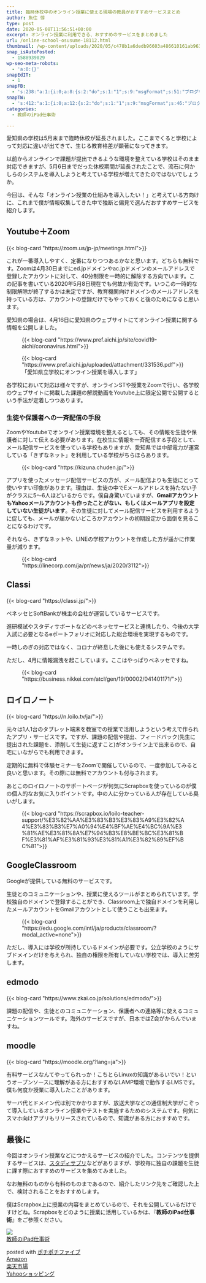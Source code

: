 ```yaml
---
title: 臨時休校中のオンライン授業に使える現場の教員がおすすめサービスまとめ
author: 魚住 惇
type: post
date: 2020-05-08T11:56:51+00:00
excerpt: オンライン授業に利用できる、おすすめのサービスをまとめました
url: /online-school-osusume-18112.html
thumbnail: /wp-content/uploads/2020/05/c478b1a6dedb96603a486610161ab963.jpg
snap_isAutoPosted:
  - 1588939029
wp-seo-meta-robots:
  - 'a:0:{}'
snapEdIT:
  - 1
snapFB:
  - 's:238:"a:1:{i:0;a:8:{s:2:"do";s:1:"1";s:9:"msgFormat";s:51:"ブログを更新しました！%TITLE% %SITENAME%";s:8:"postType";s:1:"A";s:9:"isAutoImg";s:1:"A";s:8:"imgToUse";s:0:"";s:9:"isAutoURL";s:1:"A";s:8:"urlToUse";s:0:"";s:4:"doFB";i:0;}}";'
snapTW:
  - 's:412:"a:1:{i:0;a:12:{s:2:"do";s:1:"1";s:9:"msgFormat";s:46:"ブログを更新しました: %TITLE%  %URL%";s:8:"attchImg";s:1:"1";s:9:"isAutoImg";s:1:"A";s:8:"imgToUse";s:0:"";s:9:"isAutoURL";s:1:"A";s:8:"urlToUse";s:0:"";s:4:"doTW";i:0;s:8:"isPosted";s:1:"1";s:4:"pgID";s:19:"1258727830906535936";s:7:"postURL";s:56:"https://twitter.com/jun3010me/status/1258727830906535936";s:5:"pDate";s:19:"2020-05-08 11:57:55";}}";'
categories:
  - 教師のiPad仕事術

---
```

愛知県の学校は5月末まで臨時休校が延長されました。ここまでくると学校によって対応に違いが出てきて、生じる教育格差が顕著になってきます。

以前からオンラインで課題が提出できるような環境を整えている学校はそのまま対応できますが、5月6日までだった休校期間が延長されたことで、流石に何かしらのシステムを導入しようと考えている学校が増えてきたのではないでしょうか。

今回は、そんな「オンライン授業の仕組みを導入したい！」と考えている方向けに、これまで僕が情報収集してきた中で独断と偏見で選んだおすすめサービスを紹介します。

## Youtube＋Zoom<figure class="wp-block-embed is-type-rich is-provider-wp-oembed-blog-card">

<div class="wp-block-embed__wrapper">
  {{< blog-card "https://zoom.us/jp-jp/meetings.html">}}
</div></figure> 

これが一番導入しやすく、定番になりつつあるかなと思います。どちらも無料です。Zoomは4月30日までにed.jpドメインやac.jpドメインのメールアドレスで登録したアカウントに対して、40分制限を一時的に解除する方向でいます。この記事を書いている2020年5月8日現在でも何故か有効です。いつこの一時的な制限解除が終了するかは未定ですが、教育機関向けドメインのメールアドレスを持っている方は、アカウントの登録だけでもやっておくと後のためになると思います。

愛知県の場合は、4月16日に愛知県のウェブサイトにてオンライン授業に関する情報を公開しました。<figure class="wp-block-embed is-type-rich is-provider-wp-oembed-blog-card">

<div class="wp-block-embed__wrapper">
  {{< blog-card "https://www.pref.aichi.jp/site/covid19-aichi/coronavirus.html">}}
</div></figure> <figure class="wp-block-embed is-type-rich is-provider-wp-oembed-blog-card">

<div class="wp-block-embed__wrapper">
  {{< blog-card "https://www.pref.aichi.jp/uploaded/attachment/331536.pdf">}}
</div><figcaption>「愛知県立学校にオンライン授業を導入します」</figcaption></figure> 

各学校において対応は様々ですが、オンラインSTや授業をZoomで行い、各学校のウェブサイトに掲載した課題の解説動画をYoutube上に限定公開で公開するという手法が定着しつつあります。

### 生徒や保護者への一斉配信の手段

ZoomやYoutubeでオンライン授業環境を整えるとしても、その情報を生徒や保護者に対して伝える必要があります。在校生に情報を一斉配信する手段として、メール配信サービスを使っている学校もありますが、愛知県では中部電力が運営している「きずなネット」を利用している学校がちらほらあります。<figure class="wp-block-embed is-type-rich is-provider-wp-oembed-blog-card">

<div class="wp-block-embed__wrapper">
  {{< blog-card "https://kizuna.chuden.jp/">}}
</div></figure> 

アプリを使ったメッセージ配信サービスの方が、メール配信よりも生徒にとって使いやすい印象があります。理由は、生徒の中でEメールアドレスを持たない子がクラスに5〜6人ほどいるからです。僕自身驚いていますが、**GmailアカウントもYahooメールアカウントも作ったことがない、もしくはメールアプリを設定していない生徒がいます**。その生徒に対してメール配信サービスを利用するように促しても、メールが届かないどころかアカウントの初期設定から面倒を見ることになるわけです。

それなら、きずなネットや、LINEの学校アカウントを作成した方が遥かに作業量が減ります。<figure class="wp-block-embed is-type-rich is-provider-wp-oembed-blog-card">

<div class="wp-block-embed__wrapper">
  {{< blog-card "https://linecorp.com/ja/pr/news/ja/2020/3112">}}
</div></figure> 

## Classi<figure class="wp-block-embed is-type-rich is-provider-wp-oembed-blog-card">

<div class="wp-block-embed__wrapper">
  {{< blog-card "https://classi.jp/">}}
</div></figure> 

ベネッセとSoftBankが株主の会社が運営しているサービスです。

進研模試やスタディサポートなどのベネッセサービスと連携したり、今後の大学入試に必要となるeポートフォリオに対応した総合環境を実現するものです。

一時しのぎの対応ではなく、コロナが終息した後にも使えるシステムです。

ただし、4月に情報漏洩を起こしています。ここはやっぱりベネッセですね。<figure class="wp-block-embed is-type-rich is-provider-wp-oembed-blog-card">

<div class="wp-block-embed__wrapper">
  {{< blog-card "https://business.nikkei.com/atcl/gen/19/00002/041401171/">}}
</div></figure> 

## ロイロノート<figure class="wp-block-embed is-type-rich is-provider-wp-oembed-blog-card">

<div class="wp-block-embed__wrapper">
  {{< blog-card "https://n.loilo.tv/ja/">}}
</div></figure> 

元々は1人1台のタブレット端末を教室での授業で活用しようという考えで作られたアプリ・サービスです。ですが、課題の配信や提出、フィードバック(先生に提出された課題を、添削して生徒に返すこと)がオンライン上で出来るので、自宅にいながらでも利用できます。

定期的に無料で体験セミナーをZoomで開催しているので、一度参加してみると良いと思います。その際には無料でアカウントも付与されます。

あとこの<span class="smb-highlighter">ロイロノートのサポートページが何気にScrapboxを使っているのが僕の個人的なお気に入りポイント</span>です。中の人に分かっている人が存在している臭いがします。<figure class="wp-block-embed is-type-rich is-provider-wp-oembed-blog-card">

<div class="wp-block-embed__wrapper">
  {{< blog-card "https://scrapbox.io/loilo-teacher-support/%E3%82%AA%E3%83%B3%E3%83%A9%E3%82%A4%E3%83%B3%E7%A0%94%E4%BF%AE%E4%BC%9A%E3%81%AE%E3%81%8A%E7%94%B3%E8%BE%BC%E3%81%BF%E3%81%AF%E3%81%93%E3%81%A1%E3%82%89%EF%BC%81">}}
</div></figure> 

## GoogleClassroom

Googleが提供している無料のサービスです。

生徒とのコミュニケーションや、授業に使えるツールがまとめられています。学校独自のドメインで登録することができ、Classroom上で独自ドメインを利用したメールアカウントをGmailアカウントとして使うことも出来ます。<figure class="wp-block-embed is-type-rich is-provider-wp-oembed-blog-card">

<div class="wp-block-embed__wrapper">
  {{< blog-card "https://edu.google.com/intl/ja/products/classroom/?modal_active=none">}}
</div></figure> 

ただし、<span class="smb-highlighter">導入には学校が所持しているドメインが必要</span>です。公立学校のようにサブドメインだけを与えられ、独自の権限を所有していない学校では、導入に苦労します。

## edmodo<figure class="wp-block-embed is-type-rich is-provider-wp-oembed-blog-card">

<div class="wp-block-embed__wrapper">
  {{< blog-card "https://www.zkai.co.jp/solutions/edmodo/">}}
</div></figure> 

課題の配信や、生徒とのコミュニケーション、保護者への連絡等に使えるコミュニケーションツールです。海外のサービスですが、日本ではZ会がからんでいますね。

## moodle<figure class="wp-block-embed is-type-rich is-provider-wp-oembed-blog-card">

<div class="wp-block-embed__wrapper">
  {{< blog-card "https://moodle.org/?lang=ja">}}
</div></figure> 

<span class="smb-highlighter">有料サービスなんてやってられっか！こちとらLinuxの知識があるいでい！というオープンソースに理解がある方におすすめなLAMP環境で動作するLMS</span>です。僕も何度か授業に導入したことがあります。

サーバ代とドメイン代は別でかかりますが、放送大学などの通信制大学がこぞって導入しているオンライン授業やテストを実施するためのシステムです。何気にスマホ向けアプリもリリースされているので、知識がある方におすすめです。

## 最後に

今回はオンライン授業などにつかえるサービスの紹介でした。コンテンツを提供するサービスは、[スタディサプリ][1]などがありますが、学校毎に独自の課題を生徒に課す際におすすめのサービスを集めてみました。

なお無料のものから有料のものまであるので、紹介したリンク先をご確認した上で、検討されることをおすすめします。

僕は<span class="smb-highlighter">Scrapbox上に授業の内容をまとめている</span>ので、それを公開しているだけですけどね。Scrapboxをどのように授業に活用しているかは、『**教師のiPad仕事術**』をご参照ください。

<div class="cstmreba">
  <div class="kaerebalink-box">
    <div class="kaerebalink-image">
      <a href="https://www.amazon.co.jp/dp/4761926066?tag=jun3010me-22&#038;linkCode=ogi&#038;th=1&#038;psc=1" target="_blank" rel="noopener noreferrer"><img decoding="async" src="https://m.media-amazon.com/images/I/51BFiH7LrqL._SL160_.jpg" style="border: none;" /></a>
    </div>
    <div class="kaerebalink-info">
      <div class="kaerebalink-name">
        <a href="https://www.amazon.co.jp/dp/4761926066?tag=jun3010me-22&#038;linkCode=ogi&#038;th=1&#038;psc=1" target="_blank" rel="noopener noreferrer">教師のiPad仕事術</a></p>
        <div class="kaerebalink-powered-date">
          posted with <a href="http://192.168.11.200:8000/pochipochi5.php" rel="nofollow noopener noreferrer" target="_blank">ポチポチファイブ</a>
        </div>
      </div>
      <div class="kaerebalink-link1">
        <div class="shoplinkamazon">
          <a href="https://www.amazon.co.jp/gp/search?keywords=教師のiPad仕事術&#038;tag=jun3010me-22" target="_blank" rel="noopener noreferrer">Amazon</a>
        </div>
        <div class="shoplinkrakuten">
          <a href="https://hb.afl.rakuten.co.jp/ichiba/14eb4bc8.e2198bf2.14eb4bc9.b5a2d643/?pc=https%3A%2F%2Fitem.rakuten.co.jp%2Fbook%2F16313984%2F&#038;link_type=hybrid_url&#038;ut=eyJwYWdlIjoiaXRlbSIsInR5cGUiOiJoeWJyaWRfdXJsIiwic2l6ZSI6IjI0MHgyNDAiLCJuYW0iOjEsIm5hbXAiOiJyaWdodCIsImNvbSI6MSwiY29tcCI6ImRvd24iLCJwcmljZSI6MSwiYm9yIjoxLCJjb2wiOjEsImJidG4iOjEsInByb2QiOjB9" target="_blank" rel="noopener noreferrer">楽天市場</a>
        </div>
        <div class="shoplinkyahoo">
          <a href="https://ck.jp.ap.valuecommerce.com/servlet/referral?sid=3040825&pid=884909937&vc_url=http%3A%2F%2Fsearch.shopping.yahoo.co.jp%2Fsearch%3Fp%3D教師のiPad仕事術 "vcptn=kaereba" target="_blank" >Yahooショッピング<img decoding="async" loading="lazy" src="//ad.jp.ap.valuecommerce.com/servlet/gifbanner?sid=3040825&#038;pid=884909937" height="1" width="1" border="0" /></a>
        </div>
      </div>
    </div>
    <div class="booklink-footer">
    </div>
  </div>
</div>

 [1]: https://px.a8.net/svt/ejp?a8mat=3BDL0X+BWOVM+36T2+TWE02